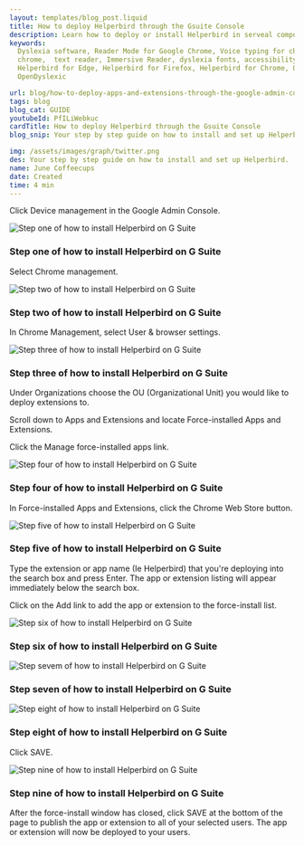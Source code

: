 ```yaml
---
layout: templates/blog_post.liquid
title: How to deploy Helperbird through the Gsuite Console
description: Learn how to deploy or install Helperbird in serveal computers at once.
keywords:
  Dyslexia software, Reader Mode for Google Chrome, Voice typing for chrome, Text to speech for
  chrome,  text reader, Immersive Reader, dyslexia fonts, accessibility software, dyslexia software,
  Helperbird for Edge, Helperbird for Firefox, Helperbird for Chrome, Opendyslexic for Chrome,
  OpenDyslexic

url: blog/how-to-deploy-apps-and-extensions-through-the-google-admin-console/
tags: blog
blog_cat: GUIDE
youtubeId: PfILiWebkuc
cardTitle: How to deploy Helperbird through the Gsuite Console
blog_snip: Your step by step guide on how to install and set up Helperbird.

img: /assets/images/graph/twitter.png
des: Your step by step guide on how to install and set up Helperbird.
name: June Coffeecups
date: Created
time: 4 min
---
```


Click Device management in the Google Admin Console.

![Step one of how to install Helperbird on G Suite](/assets/images/blog/how-to-deploy-apps-and-extensions-through-the-google-admin-console/steps_1.png)

### Step one of how to install Helperbird on G Suite

Select Chrome management.

![Step two of how to install Helperbird on G Suite](/assets/images/blog/how-to-deploy-apps-and-extensions-through-the-google-admin-console/steps_2.png)

### Step two of how to install Helperbird on G Suite

In Chrome Management, select User & browser settings.

![Step three of how to install Helperbird on G Suite](/assets/images/blog/how-to-deploy-apps-and-extensions-through-the-google-admin-console/steps_3.png)

### Step three of how to install Helperbird on G Suite

Under Organizations choose the OU (Organizational Unit) you would like to deploy extensions to.

Scroll down to Apps and Extensions and locate Force-installed Apps and Extensions.

Click the Manage force-installed apps link.

![Step four of how to install Helperbird on G Suite](/assets/images/blog/how-to-deploy-apps-and-extensions-through-the-google-admin-console/steps_4.png)

### Step four of how to install Helperbird on G Suite

In Force-installed Apps and Extensions, click the Chrome Web Store button.

![Step five of how to install Helperbird on G Suite](/assets/images/blog/how-to-deploy-apps-and-extensions-through-the-google-admin-console/steps_5.png)

### Step five of how to install Helperbird on G Suite

Type the extension or app name (Ie Helperbird) that you're deploying into the search box and press
Enter. The app or extension listing will appear immediately below the search box.

Click on the Add link to add the app or extension to the force-install list.

![Step six of how to install Helperbird on G Suite](/assets/images/blog/how-to-deploy-apps-and-extensions-through-the-google-admin-console/steps_6.png)

### Step six of how to install Helperbird on G Suite

![Step sevem of how to install Helperbird on G Suite](/assets/images/blog/how-to-deploy-apps-and-extensions-through-the-google-admin-console/steps_7.png)

### Step seven of how to install Helperbird on G Suite

![Step eight of how to install Helperbird on G Suite](/assets/images/blog/how-to-deploy-apps-and-extensions-through-the-google-admin-console/steps_8.png)

### Step eight of how to install Helperbird on G Suite

Click SAVE.

![Step nine of how to install Helperbird on G Suite](/assets/images/blog/how-to-deploy-apps-and-extensions-through-the-google-admin-console/steps_9.png)

### Step nine of how to install Helperbird on G Suite

After the force-install window has closed, click SAVE at the bottom of the page to publish the app
or extension to all of your selected users. The app or extension will now be deployed to your users.
